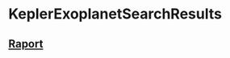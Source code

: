 # KeplerExoplanetSearchResults


## [**Raport**](https://github.com/ArminD93/KeplerExoplanetSearchResults/blob/dev/KeplerExoplanetSearchResults.ipynb)
